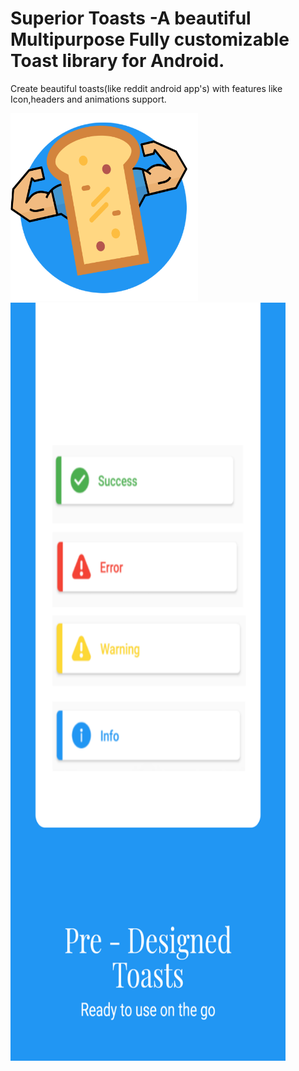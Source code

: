 # Superior Toasts -A beautiful Multipurpose Fully customizable Toast library for Android.
Create beautiful toasts(like reddit android app's) with features like Icon,headers and animations support.

<img src="https://raw.githubusercontent.com/shubh420/Superior-Toasts/shubh420-image-resources-update/Image%20Resources/iconpng.png" width="300" height="300"/> <img src="https://raw.githubusercontent.com/shubh420/Superior-Toasts/shubh420-image-resources-update/Image%20Resources/Google%20Pixel%203%205.5-inch%20Display%20(1080%20x%202160)%20Screenshot%200_1.png" width="440" height="1213"/>



